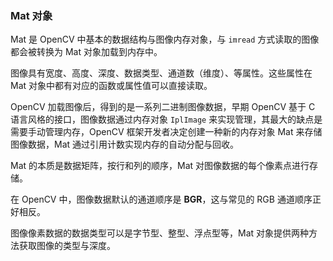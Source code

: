 ### Mat 对象

Mat 是 OpenCV 中基本的数据结构与图像内存对象，与 `imread` 方式读取的图像都会被转换为 Mat 对象加载到内存中。

图像具有宽度、高度、深度、数据类型、通道数（维度）、等属性。这些属性在 Mat 对象中都有对应的函数或属性值可以直接读取。

OpenCV 加载图像后，得到的是一系列二进制图像数据，早期 OpenCV 基于 C 语言风格的接口，图像数据通过内存对象 `IplImage` 来实现管理，其最大的缺点是需要手动管理内存，OpenCV 框架开发者决定创建一种新的内存对象 Mat 来存储图像数据，Mat 通过引用计数实现内存的自动分配与回收。

Mat 的本质是数据矩阵，按行和列的顺序，Mat 对图像数据的每个像素点进行存储。



在 OpenCV 中，图像数据默认的通道顺序是 **BGR**，这与常见的 RGB 通道顺序正好相反。

图像像素数据的数据类型可以是字节型、整型、浮点型等，Mat 对象提供两种方法获取图像的类型与深度。



